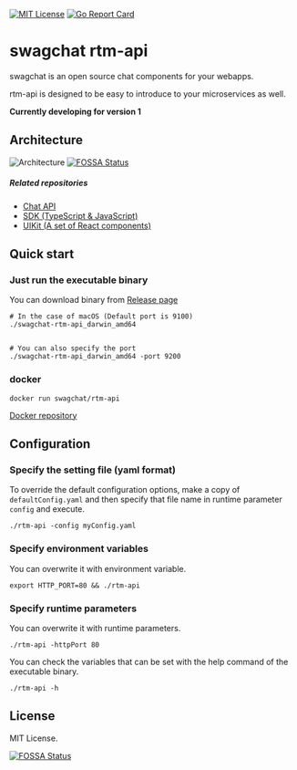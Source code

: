 [![MIT License](http://img.shields.io/badge/license-MIT-blue.svg?style=flat)](LICENSE)
[![Go Report Card](https://goreportcard.com/badge/github.com/swagchat/rtm-api)](https://goreportcard.com/report/github.com/swagchat/rtm-api)

# swagchat rtm-api

swagchat is an open source chat components for your webapps.

rtm-api is designed to be easy to introduce to your microservices as well.

**Currently developing for version 1**

## Architecture

![Architecture](https://client.fairway.ne.jp/swagchat/img/swagchat-start-guide-20170920.png "Architecture")
[![FOSSA Status](https://app.fossa.io/api/projects/git%2Bgithub.com%2Fswagchat%2Frtm-api.svg?type=shield)](https://app.fossa.io/projects/git%2Bgithub.com%2Fswagchat%2Frtm-api?ref=badge_shield)

##### Related repositories

* [Chat API](https://github.com/swagchat/chat-api)
* [SDK (TypeScript & JavaScript)](https://github.com/swagchat/swagchat-sdk-js)
* [UIKit (A set of React components)](https://github.com/swagchat/react-swagchat)

## Quick start

### Just run the executable binary

You can download binary from [Release page](https://github.com/swagchat/rtm-api/releases)

```
# In the case of macOS (Default port is 9100)
./swagchat-rtm-api_darwin_amd64


# You can also specify the port
./swagchat-rtm-api_darwin_amd64 -port 9200
```

### docker

```
docker run swagchat/rtm-api
```

[Docker repository](https://hub.docker.com/r/swagchat/rtm-api/)

## Configuration

### Specify the setting file (yaml format)

To override the default configuration options, make a copy of `defaultConfig.yaml` and then specify that file name in runtime parameter `config` and execute.

```
./rtm-api -config myConfig.yaml
```

### Specify environment variables

You can overwrite it with environment variable.

```
export HTTP_PORT=80 && ./rtm-api
```

### Specify runtime parameters

You can overwrite it with runtime parameters.

```
./rtm-api -httpPort 80
```

You can check the variables that can be set with the help command of the executable binary.

```
./rtm-api -h
```

## License

MIT License.


[![FOSSA Status](https://app.fossa.io/api/projects/git%2Bgithub.com%2Fswagchat%2Frtm-api.svg?type=large)](https://app.fossa.io/projects/git%2Bgithub.com%2Fswagchat%2Frtm-api?ref=badge_large)